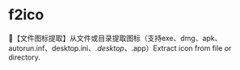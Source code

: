 # f2ico
🔬【文件图标提取】从文件或目录提取图标（支持exe、dmg、apk、autorun.inf、desktop.ini、*.desktop、*.app）Extract icon from file or directory.
